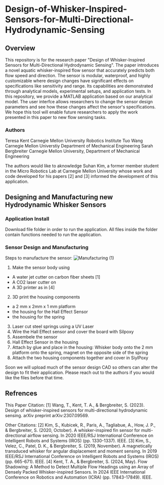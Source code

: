 # Design-of-Whisker-Inspired-Sensors-for-Multi-Directional-Hydrodynamic-Sensing
## Overview
This repository is for the research paper "Design of Whisker-Inspired Sensors for Multi-Directional Hydrodynamic Sensing". The paper introduces a novel aquatic whisker-inspired flow sensor that accurately predicts both flow speed and direction. The sensor is modular, waterproof, and highly customizable where design changes have significant effects on specifications like sensitivity and range. Its capabilities are demonstrated through analytical models, experimental setups, and application tests. In this repository, we provide a MATLAB application based on our analytical model. The user interfce allows researchers to change the sensor design parameters and see how these changes affect the sensor's specifications. We hope this tool will enable future researchers to apply the work presented in this paper to new flow sensing tasks.

### Authors
Teresa Kent Carnegie Mellon University Robotics Institute
Tuo Wang Carnegie Mellon Universtiy Department of Mechanical Engineering
Sarah Bergbreiter Carnegie Mellon University, Department of Mechanical Engineering

The authors would like to aknowledge Suhan Kim, a former member student in the Micro Robotics Lab at Carnegie Mellon University whose work and code developed for his papers [2] and [3] informed the development of this application.

## Designing and Manufacturing new Hydrodynamic Whisker Sensors

### Application Install
Download file folder in order to run the application. All files inside the folder contain functions needed to run the application.

### Sensor Design and Manufacturing
Steps to manufacture the sensor:
![Manufacturing (1)](https://github.com/user-attachments/assets/c4b360cf-5f03-4046-8816-6fb0b22d9949)
1. Make the sensor body using
  - A water jet cutter on carbon fiber sheets [1]
  - A CO2 laser cutter on
  - A 3D printer as in [4]
2. 3D print the housing components
  - a 2 mm x 2mm x 1 mm platform
  - the housing for the Hall Effect Sensor
  - the housing for the spring
3. Laser cut steel springs using a UV Laser 
4. Wire the Hall Effect sensor and cover the board with Silpoxy
5. Assembele the sensor
  1. Hall Effect Sensor in the housing
  2. Attach by glue and place in the housing: Whisker body onto the 2 mm platform onto the spring, magnet on the opposite side of the spring
  3. Attach the two housing components together and cover in SiylPoxy

Soon we will upload much of the sensor design CAD so others can alter the design to fit their application. Please reach out to the authors if you would like the files before that time.

## Refrences 
This Paper Citation:
[1] Wang, T., Kent, T. A., & Bergbreiter, S. (2023). Design of whisker-inspired sensors for multi-directional hydrodynamic sensing. arXiv preprint arXiv:2307.09569.

Other Citations:
[2] Kim, S., Kubicek, R., Paris, A., Tagliabue, A., How, J. P., & Bergbreiter, S. (2020, October). A whisker-inspired fin sensor for multi-directional airflow sensing. In 2020 IEEE/RSJ International Conference on Intelligent Robots and Systems (IROS) (pp. 1330-1337). IEEE.
[3] Kim, S., Velez, C., Patel, D. K., & Bergbreiter, S. (2019, November). A magnetically transduced whisker for angular displacement and moment sensing. In 2019 IEEE/RSJ International Conference on Intelligent Robots and Systems (IROS) (pp. 665-671). IEEE.
[4] Kent, T. A., & Bergbreiter, S. (2024, May). Flow Shadowing: A Method to Detect Multiple Flow Headings using an Array of Densely Packed Whisker-inspired Sensors. In 2024 IEEE International Conference on Robotics and Automation (ICRA) (pp. 17843-17849). IEEE.
